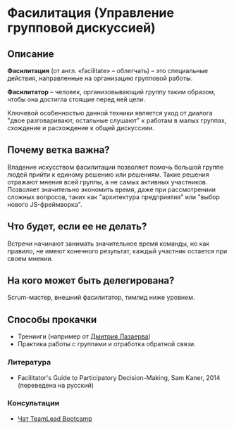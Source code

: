# Фасилитация (Управление групповой дискуссией)
## Описание
**Фасилитация** (от англ. «facilitate» – облегчать) – это специальные действия, направленные на организацию групповой работы. 

**Фасилитатор** – человек, организовывающий группу таким образом, чтобы она достигла стоящие перед ней цели.

Ключевой особенностью данной техники является уход от диалога "двое разговаривают, остальные слушают" к работам в малых группах, схождение и расхождение к общей дискуссиии.     

## Почему ветка важна?
Владение искусством фасилитации позволяет помочь большой группе людей прийти к единому решению или решениям. Такие решения отражают мнения всей группы, а не самых активных участников. 
Позволяет значительно экономить время, даже при рассмотрениии сложных вопросов, таких как "архитектура предприятия" или "выбор нового JS-фреймворка". 

## Что будет, если ее не делать?
Встречи начинают занимать значительное время команды, но как правило, не имеют конечного результат, каждый участник остается при своем мнении.

## На кого может быть делегирована?
Scrum-мастер, внешний фасилитатор, тимлид ниже уровнем.
        
## Способы прокачки
 - Тренииги (например от [Дмитрия Лазаерва](https://facilitato.ru/fs/))
 - Практика работы с группами и отработка обратной связи.

### Литература
 - Facilitator's Guide to Participatory Decision-Making, Sam Kaner, 2014 (переведена на русский)

### Консультации
- [Чат TeamLead Bootcamp](https://t.me/teamlead_bootcamp)
